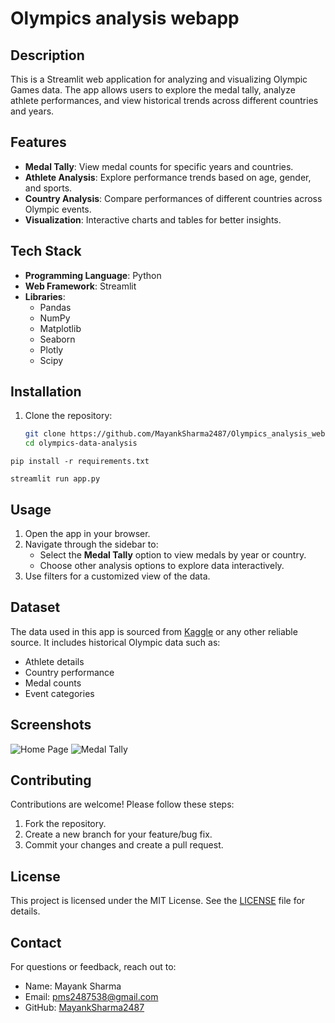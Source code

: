 # Olympics analysis webapp

## Description

This is a Streamlit web application for analyzing and visualizing Olympic Games data. The app allows users to explore the medal tally, analyze athlete performances, and view historical trends across different countries and years.

## Features
- **Medal Tally**: View medal counts for specific years and countries.
- **Athlete Analysis**: Explore performance trends based on age, gender, and sports.
- **Country Analysis**: Compare performances of different countries across Olympic events.
- **Visualization**: Interactive charts and tables for better insights.


## Tech Stack
- **Programming Language**: Python
- **Web Framework**: Streamlit
- **Libraries**:
  - Pandas
  - NumPy
  - Matplotlib
  - Seaborn
  - Plotly
  - Scipy

## Installation
1. Clone the repository:
   ```bash
   git clone https://github.com/MayankSharma2487/Olympics_analysis_webapp.git
   cd olympics-data-analysis

```pip install -r requirements.txt```

```streamlit run app.py```


## Usage
1. Open the app in your browser.
2. Navigate through the sidebar to:
   - Select the **Medal Tally** option to view medals by year or country.
   - Choose other analysis options to explore data interactively.
3. Use filters for a customized view of the data.


## Dataset
The data used in this app is sourced from [Kaggle](https://www.kaggle.com/) or any other reliable source. It includes historical Olympic data such as:
- Athlete details
- Country performance
- Medal counts
- Event categories

## Screenshots
![Home Page](Olympics_analysis_webapp\ss1.png)
![Medal Tally](E:\ANALYSIS_PROJECTS\Olympics_analysis_webapp\ss2.png)

## Contributing
Contributions are welcome! Please follow these steps:
1. Fork the repository.
2. Create a new branch for your feature/bug fix.
3. Commit your changes and create a pull request.


## License
This project is licensed under the MIT License. See the [LICENSE](LICENSE) file for details.

## Contact
For questions or feedback, reach out to:
- Name: Mayank Sharma
- Email: pms2487538@gmail.com
- GitHub: [MayankSharma2487](https://github.com/MayankSharma2487)
